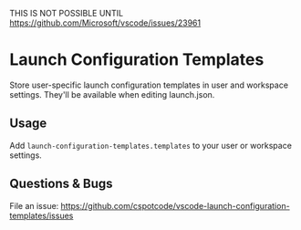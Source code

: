 THIS IS NOT POSSIBLE UNTIL https://github.com/Microsoft/vscode/issues/23961

# Launch Configuration Templates

Store user-specific launch configuration templates in user and workspace settings.  They'll be available when editing launch.json.

<!-- TODO picture of configured template -->

<!-- TODO gif of pasting template from dropdown -->

## Usage

Add `launch-configuration-templates.templates` to your user or workspace settings.

<!-- TODO text example -->

## Questions & Bugs

File an issue: https://github.com/cspotcode/vscode-launch-configuration-templates/issues
